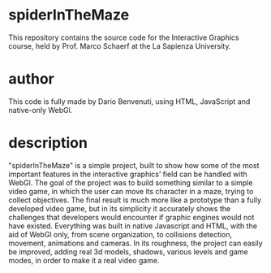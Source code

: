 # spiderInTheMaze
This repository contains the source code for the Interactive Graphics course, held by Prof. Marco Schaerf at the La Sapienza University.
# author
This code is fully made by Dario Benvenuti, using HTML, JavaScript and native-only WebGl.
# description
"spiderInTheMaze" is a simple project, built to show how some of the most important
features in the interactive graphics’ field can be handled with WebGl. The goal of the project
was to build something similar to a simple video game, in which the user can move its character
in a maze, trying to collect objectives. The final result is much more like a prototype than
a fully developed video game, but in its simplicity it accurately shows the challenges that
developers would encounter if graphic engines would not have existed. Everything was built
in native Javascript and HTML, with the aid of WebGl only, from scene organization, to
collisions detection, movement, animations and cameras. In its roughness, the project can
easily be improved, adding real 3d models, shadows, various levels and game modes, in order
to make it a real video game.

